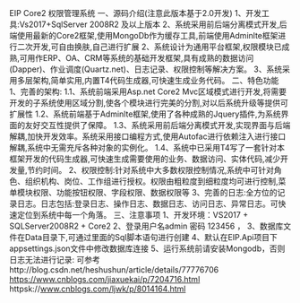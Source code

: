 EIP Core2 权限管理系统
一、源码介绍(注意此版本基于2.0开发)
       1、开发工具:Vs2017+SqlServer 2008R2 及以上版本
       2、系统采用前后端分离模式开发,后端使用最新的Core2框架,使用MongoDb作为缓存工具,前端使用Adminlte框架进行二次开发,可自由换肤,自己进行扩展
       2、系统设计为通用平台框架,权限模块已成熟,可用作ERP、OA、CRM等系统的基础开发框架,具有成熟的数据访问(Dapper)、作业调度(Quartz.net)、日志记录、权限控制等解决方案。
       3、系统采用多层架构,简单实用,内置T4代码生成器,可快速生成业务代码。
二、特色功能     
       1、完善的架构:
              1.1、系统前端采用Asp.net Core2 Mvc区域模式进行开发,将需要开发的子系统使用区域分割,使各个模块进行完美的分割,对以后系统升级等提供可扩展性
              1.2、系统前端基于Adminlte框架,使用了各种成熟的Jquery插件,为系统界面的友好交互性提供了保障。
              1.3、系统采用前后端分离模式开发,实现界面与后端解耦,加快开发效率。系统采用接口编程方式,使用Autofac进行依赖注入进行接口解耦,系统中无需充斥各种对象的实例化。
              1.4、系统中已采用T4写了一套针对本框架开发的代码生成器,可快速生成需要使用的业务、数据访问、实体代码,减少开发量,节约时间。
       2、权限控制:针对系统中大多数权限控制情况,系统中可针对角色、组织机构、岗位、工作组进行授权。权限由粗粒度到细粒度均可进行控制,菜单模块权限、功能按钮权限、字段权限、数据权限等
       3、完善的日志:全方位的记录日志。日志包括:登录日志、操作日志、数据日志、访问日志、异常日志。可快速定位到系统中每一个角落。
三、注意事项
       1、开发环境：VS2017 + SQLServer2008R2 + Core2
       2、登录用户名admin 密码 123456 ，
       3、数据库文件在Data目录下,可通过里面的Sql脚本语句进行创建
       4、默认在EIP.Api项目下appsettings.json文件中修改数据库连接
       5、运行系统前请安装Mongodb，否则日志无法进行记录:
	可参考http://blog.csdn.net/heshushun/article/details/77776706
	      https://www.cnblogs.com/jiaxuekai/p/7204716.html
	      httpsk://www.cnblogs.com/ljwk/p/8014164.html
